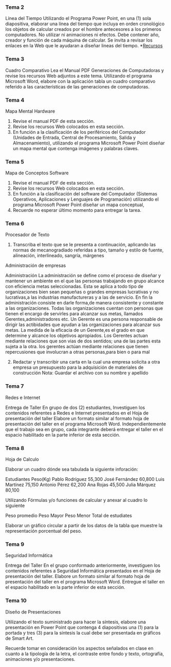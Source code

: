 ### Tema 2

Línea del Tiempo
Utilizando el Programa Power Point, en una (1) sola diapositiva, elaborar una línea del tiempo que incluya en orden cronológico los objetos de calcular creados por el hombre antecesores a los primeros computadores.
No utilizar ni animaciones ni efectos.
Debe contener año, creador y función de cada máquina de calcular.
Se invita a revisar los enlaces en la Web que le ayudaran a diseñar lineas del tiempo.
*[Recursos](https://github.com/alingerth/Trimestre-2-Tarea/tree/master/Recursos/Tema%202)

### Tema 3

Cuadro Comparativo
Lea el Manual PDF Generaciones de Computadoras y revise los recursos Web adjuntos a este tema.
Utilizando el programa Microsoft Word, elabore con la aplicación tabla  un cuadro comparativo referido a las características de las generaciones de computadoras.

### Tema 4

Mapa Mental Hardware
1. Revise el manual PDF de esta sección.
2. Revise los recursos Web colocados en esta sección.
3. En función a la clasificación de los periféricos del Computador (Unidades de Entrada, Central de Procesamiento, Salida y Almacenamiento), utilizando el programa Microsoft Power Point diseñar un mapa mental que contenga imágenes y palabras claves.

### Tema 5

Mapa de Conceptos Software
1. Revise el manual PDF de esta sección.
2. Revise los recursos Web colocados en esta sección.
3. En función a la clasificación del software  del Computador (Sistemas Operativos, Aplicaciones y Lenguajes de Programación) utilizando el programa Microsoft Power Point diseñar un mapa conceptual,
4. Recuerde no esperar último momento para entregar la tarea.

### Tema 6

Procesador de Texto
1. Transcriba el texto que se le presenta a continuación, aplicando las normas de mecanogradiado referidas a tipo, tamaño y estilo de fuente, alineación, interlineado, sangría, márgenes

Administración de empresas

Administración
La administración se define como el proceso de diseñar y mantener un ambiente en el que las personas trabajando en grupo alcance con eficiencia metas seleccionadas. Esta se aplica a todo tipo de organizaciones bien sean pequeñas o grandes empresas lucrativas y no lucrativas,a las industrias manufactureras y a las de servicio.
En fin la administración consiste en darle forma,de manera consistente y constante a las organizaciones. Todas las organizaciones cuentan con personas que tienen el encargo de servirles para alcanzar sus metas, llamados Gerentes,administradores etc.
Un Gerente es una persona responsable de dirigir las actibidades que ayudan a las organizaciones para alcanzar sus metas. La medida de la eficacia de un Gerente,es el grado en que determine y alcance los objetivos apropiados.
Los Gerentes actuan mediante relaciones que son vias de dos sentidos; una de las partes esta sujeta a la otra.
los gerentes actúan mediante relaciones que tienen repercusiones que involucran a otras personas,para bien o para mal

2. Redactar y transcribir una carta en la cual una empresa solicita a otra empresa un presupuesto para la adquisición de materiales de construcción
Nota: Guardar el archivo con su nombre y apellido

### Tema 7

Redes e Internet

Entrega de Taller
En grupo de dos (2) estudiantes, Investiguen los contenidos referentes a Redes e Internet presentados en el Hoja de presentación del taller
Elabore un formato similar al formato hoja de presentación del taller en el programa Microsoft Word.
Independientemente que el trabajo sea en grupo, cada integrante deberá entregar el taller en el espacio habilitado en la parte inferior de esta sección.

### Tema 8

Hoja de Calculo

Elaborar un cuadro dónde sea tabulada la siguiente inforación:

Estudiantes                     Peso(Kg)
Pablo Rodríguez                 55,300
José Fernández                  60,800
Luis Martínez                   75,150
Antonio Pérez                   62,200
Ana Rojas                       45,500
Julia Márquez                   80,100

Utilizando Fórmulas y/o funciones de calcular y anexar al cuadro lo siguiente

Peso promedio
Peso Mayor
Peso Menor
Total de estudiates

Elaborar un gráfico circular a partir de los datos de la tabla que muestre la representación porcentual del peso.


### Tema 9

Seguridad Informática

Entrega del Taller
En el  grupo conformado anteriormente, investiguen los contenidos referentes a Seguridad Informática presentados en el Hoja de presentación del taller.
Elabore un formato similar al formato hoja de presentación del taller en el programa Microsoft Word.
Entregue el taller en el espacio habilitado en la parte inferior de esta sección.

### Tema 10

Diseño de Presentaciones

Utilizando el texto suministrado para hacer la síntesis, elabore una presentación en Power Point que contenga 4 diapositivas una (1) para la portada y tres (3) para la síntesis la cual debe ser presentada en gráficos de Smart Art.

Recuerde tomar en consideración los aspectos señalados en clase en cuanto a la tipología de la letra, el contraste entre fondo y texto, ortografía, animaciones y/o presentaciones.

